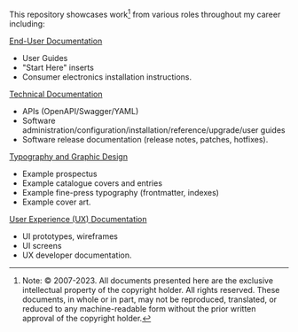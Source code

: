 This repository showcases work[^*] from various roles throughout my career including: 

[End-User Documentation](https://github.com/p-benkman/work-examples/tree/main/End-User%20Documentation)
- User Guides 
- "Start Here" inserts
- Consumer electronics installation instructions.

[Technical Documentation](https://github.com/p-benkman/work-examples/tree/main/Technical%20Documentation)
- APIs (OpenAPI/Swagger/YAML)
- Software administration/configuration/installation/reference/upgrade/user guides
- Software release documentation (release notes, patches, hotfixes).

[Typography and Graphic Design](https://github.com/p-benkman/work-examples/tree/main/Typography%20and%20Graphic%20Design)
- Example prospectus
- Example catalogue covers and entries
- Example fine-press typography (frontmatter, indexes)
- Example cover art.

[User Experience (UX) Documentation](https://github.com/p-benkman/work-examples/tree/main/UX%20Documentation)
- UI prototypes, wireframes
- UI screens
- UX developer documentation.

[^*]: Note: © 2007-2023. All documents presented here are the exclusive intellectual property of the copyright holder. All rights reserved. These documents, in whole or in part, may not be reproduced, translated, or reduced to any machine-readable form without the prior written approval of the copyright holder.
